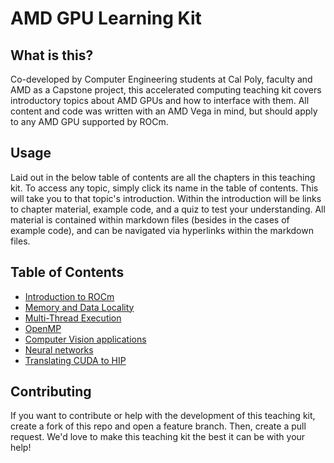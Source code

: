 # AMD GPU Learning Kit


## What is this?
Co-developed by Computer Engineering students at Cal Poly, faculty and AMD as a Capstone project, this accelerated computing teaching kit covers introductory topics about AMD GPUs and how to interface with them. All content and code was written with an AMD Vega in mind, but should apply to any AMD GPU supported by ROCm.

## Usage 
Laid out in the below table of contents are all the chapters in this teaching kit. To access any topic, simply click its name in the table of contents. This will take you to that topic's introduction.
Within the introduction will be links to chapter material, example code, and a quiz to test your understanding.
All material is contained within markdown files (besides in the cases of example code), and can be navigated via hyperlinks within the markdown files.

## Table of Contents
- [Introduction to ROCm](IntroToRocm/Intro.md)
- [Memory and Data Locality](MemoryandDataLocality/Intro.md)
- [Multi-Thread Execution](MultiThreadExecution/Intro.md)
- [OpenMP](OpenMP/Intro.md)
- [Computer Vision applications](ComputerVisionApps/Intro.md)
- [Neural networks](NeuralNetworks/Intro.md)
- [Translating CUDA to HIP](TransCUDAtoHIP/Intro.md)

## Contributing
If you want to contribute or help with the development of this teaching kit, create a fork of this repo and open a feature branch. Then, create a pull request. We'd love to make this teaching kit the best it can be with your help!
